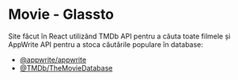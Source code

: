 # Movie - Glassto

Site făcut în React utilizând TMDb API pentru a căuta toate filmele și AppWrite API pentru a stoca căutările populare în database:

- [@appwrite/appwrite](https://github.com/appwrite/appwrite/blob/main/README.md)
- [@TMDb/TheMovieDatabase](https://github.com/adamayoung/TMDb/blob/main/README.md)
